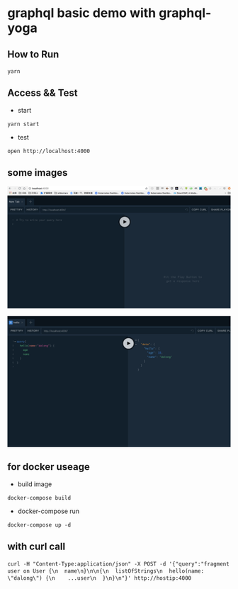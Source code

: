 # graphql basic demo with graphql-yoga

## How to Run

```code
yarn
```

## Access && Test

* start

```code
yarn start
```

* test

```code
open http://localhost:4000
```

## some images

![image](./images/1.png)

![image](./images/2.png)

## for docker useage

* build image

```code
docker-compose build
```

* docker-compose run

```code
docker-compose up -d
```

## with curl call

```code
curl -H "Content-Type:application/json" -X POST -d '{"query":"fragment user on User {\n  name\n}\n\n{\n  listOfStrings\n  hello(name: \"dalong\") {\n    ...user\n  }\n}\n"}' http://hostip:4000
```